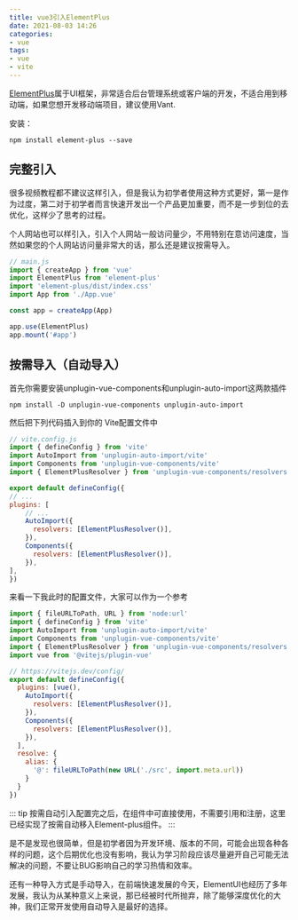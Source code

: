 ```yaml
---
title: vue3引入ElementPlus
date: 2021-08-03 14:26
categories:
- vue
tags:
- vue
- vite
---
```



[ElementPlus](https://element-plus.gitee.io/zh-CN/guide/quickstart.html)属于UI框架，非常适合后台管理系统或客户端的开发，不适合用到移动端，如果您想开发移动端项目，建议使用Vant.
<!-- more -->



安装：
```shell
npm install element-plus --save
```


## 完整引入
很多视频教程都不建议这样引入，但是我认为初学者使用这种方式更好，第一是作为过度，第二对于初学者而言快速开发出一个产品更加重要，而不是一步到位的去优化，这样少了思考的过程。

个人网站也可以样引入，引入个人网站一般访问量少，不用特别在意访问速度，当然如果您的个人网站访问量非常大的话，那么还是建议按需导入。

```js
// main.js
import { createApp } from 'vue'
import ElementPlus from 'element-plus'
import 'element-plus/dist/index.css'
import App from './App.vue'

const app = createApp(App)

app.use(ElementPlus)
app.mount('#app')
```


## 按需导入（自动导入）
首先你需要安装unplugin-vue-components和unplugin-auto-import这两款插件
```shell
npm install -D unplugin-vue-components unplugin-auto-import
```
然后把下列代码插入到你的 Vite配置文件中
```javascript
// vite.config.js
import { defineConfig } from 'vite'
import AutoImport from 'unplugin-auto-import/vite'
import Components from 'unplugin-vue-components/vite'
import { ElementPlusResolver } from 'unplugin-vue-components/resolvers'

export default defineConfig({
// ...
plugins: [
    // ...
    AutoImport({
      resolvers: [ElementPlusResolver()],
    }),
    Components({
      resolvers: [ElementPlusResolver()],
    }),
],
})
```

来看一下我此时的配置文件，大家可以作为一个参考
```js
import { fileURLToPath, URL } from 'node:url'
import { defineConfig } from 'vite'
import AutoImport from 'unplugin-auto-import/vite'
import Components from 'unplugin-vue-components/vite'
import { ElementPlusResolver } from 'unplugin-vue-components/resolvers'
import vue from '@vitejs/plugin-vue'

// https://vitejs.dev/config/
export default defineConfig({
  plugins: [vue(),
    AutoImport({
      resolvers: [ElementPlusResolver()],
    }),
    Components({
      resolvers: [ElementPlusResolver()],
    }),
  ],
  resolve: {
    alias: {
      '@': fileURLToPath(new URL('./src', import.meta.url))
    }
  }
})
```

::: tip
按需自动引入配置完之后，在组件中可直接使用，不需要引用和注册，这里已经实现了按需自动移入Element-plus组件。
:::

是不是发现也很简单，但是初学者因为开发环境、版本的不同，可能会出现各种各样的问题，这个后期优化也没有影响，我认为学习阶段应该尽量避开自己可能无法解决的问题，不要让BUG影响自己的学习热情和效率。

还有一种导入方式是手动导入，在前端快速发展的今天，ElementUI也经历了多年发展，我认为从某种意义上来说，那已经被时代所抛弃，除了能够深度优化的大神，我们正常开发使用自动导入是最好的选择。

